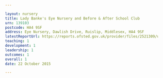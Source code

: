 ```yaml
---

layout: nursery
title: Lady Banke's Eye Nursery and Before & After School Club
urn: 139103
postcode: HA4 9SF
address: Eye Nursery, Dawlish Drive, Ruislip, Middlesex, HA4 9SF
latestReportUrl: https://reports.ofsted.gov.uk/provider/files/2521309/urn/139103.pdf
teaching: 1
development: 1
leadership: 1
outcomes: 1
overall: 1
date: 22 October 2015

---
```

